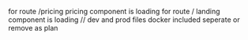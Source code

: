 for route /pricing pricing component is loading 
for route / landing component is loading 
// dev and prod files docker included seperate or remove as plan